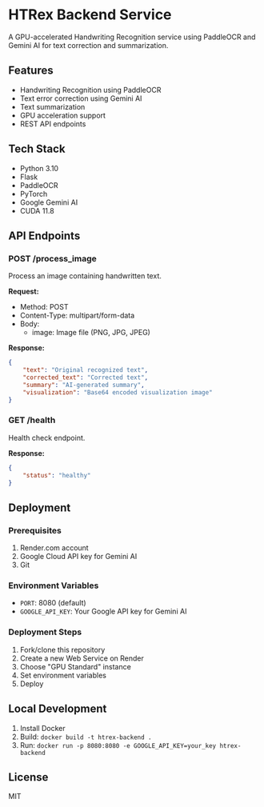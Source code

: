 # HTRex Backend Service

A GPU-accelerated Handwriting Recognition service using PaddleOCR and Gemini AI for text correction and summarization.

## Features
- Handwriting Recognition using PaddleOCR
- Text error correction using Gemini AI
- Text summarization
- GPU acceleration support
- REST API endpoints

## Tech Stack
- Python 3.10
- Flask
- PaddleOCR
- PyTorch
- Google Gemini AI
- CUDA 11.8

## API Endpoints

### POST /process_image
Process an image containing handwritten text.

**Request:**
- Method: POST
- Content-Type: multipart/form-data
- Body: 
  - image: Image file (PNG, JPG, JPEG)

**Response:**
```json
{
    "text": "Original recognized text",
    "corrected_text": "Corrected text",
    "summary": "AI-generated summary",
    "visualization": "Base64 encoded visualization image"
}
```

### GET /health
Health check endpoint.

**Response:**
```json
{
    "status": "healthy"
}
```

## Deployment

### Prerequisites
1. Render.com account
2. Google Cloud API key for Gemini AI
3. Git

### Environment Variables
- `PORT`: 8080 (default)
- `GOOGLE_API_KEY`: Your Google API key for Gemini AI

### Deployment Steps
1. Fork/clone this repository
2. Create a new Web Service on Render
3. Choose "GPU Standard" instance
4. Set environment variables
5. Deploy

## Local Development
1. Install Docker
2. Build: `docker build -t htrex-backend .`
3. Run: `docker run -p 8080:8080 -e GOOGLE_API_KEY=your_key htrex-backend`

## License
MIT 
